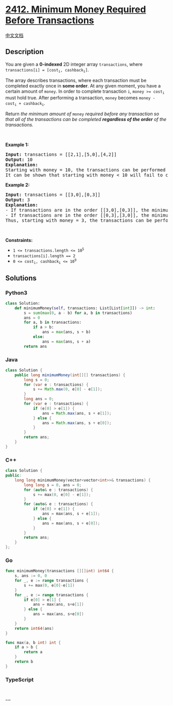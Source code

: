 # [2412. Minimum Money Required Before Transactions](https://leetcode.com/problems/minimum-money-required-before-transactions)

[中文文档](/solution/2400-2499/2412.Minimum%20Money%20Required%20Before%20Transactions/README.md)

## Description

<p>You are given a <strong>0-indexed</strong> 2D integer array <code><font face="monospace">transactions</font></code>, where <code>transactions[i] = [cost<sub>i</sub>, cashback<sub>i</sub>]</code>.</p>

<p>The array describes transactions, where each transaction must be completed exactly once in <strong>some order</strong>. At any given moment, you have a certain amount of <code>money</code>. In order to complete transaction <code>i</code>, <code>money &gt;= cost<sub>i</sub></code> must hold true. After performing a transaction, <code>money</code> becomes <code>money - cost<sub>i</sub> + cashback<sub>i</sub></code>.</p>

<p>Return<em> the minimum amount of </em><code>money</code><em> required before any transaction so that all of the transactions can be completed <strong>regardless of the order</strong> of the transactions.</em></p>

<p>&nbsp;</p>
<p><strong>Example 1:</strong></p>

<pre>
<strong>Input:</strong> transactions = [[2,1],[5,0],[4,2]]
<strong>Output:</strong> 10
<strong>Explanation:
</strong>Starting with money = 10, the transactions can be performed in any order.
It can be shown that starting with money &lt; 10 will fail to complete all transactions in some order.
</pre>

<p><strong>Example 2:</strong></p>

<pre>
<strong>Input:</strong> transactions = [[3,0],[0,3]]
<strong>Output:</strong> 3
<strong>Explanation:</strong>
- If transactions are in the order [[3,0],[0,3]], the minimum money required to complete the transactions is 3.
- If transactions are in the order [[0,3],[3,0]], the minimum money required to complete the transactions is 0.
Thus, starting with money = 3, the transactions can be performed in any order.
</pre>

<p>&nbsp;</p>
<p><strong>Constraints:</strong></p>

<ul>
	<li><code>1 &lt;= transactions.length &lt;= 10<sup>5</sup></code></li>
	<li><code>transactions[i].length == 2</code></li>
	<li><code>0 &lt;= cost<sub>i</sub>, cashback<sub>i</sub> &lt;= 10<sup>9</sup></code></li>
</ul>

## Solutions

<!-- tabs:start -->

### **Python3**

```python
class Solution:
    def minimumMoney(self, transactions: List[List[int]]) -> int:
        s = sum(max(0, a - b) for a, b in transactions)
        ans = 0
        for a, b in transactions:
            if a > b:
                ans = max(ans, s + b)
            else:
                ans = max(ans, s + a)
        return ans
```

### **Java**

```java
class Solution {
    public long minimumMoney(int[][] transactions) {
        long s = 0;
        for (var e : transactions) {
            s += Math.max(0, e[0] - e[1]);
        }
        long ans = 0;
        for (var e : transactions) {
            if (e[0] > e[1]) {
                ans = Math.max(ans, s + e[1]);
            } else {
                ans = Math.max(ans, s + e[0]);
            }
        }
        return ans;
    }
}
```

### **C++**

```cpp
class Solution {
public:
    long long minimumMoney(vector<vector<int>>& transactions) {
        long long s = 0, ans = 0;
        for (auto& e : transactions) {
            s += max(0, e[0] - e[1]);
        }
        for (auto& e : transactions) {
            if (e[0] > e[1]) {
                ans = max(ans, s + e[1]);
            } else {
                ans = max(ans, s + e[0]);
            }
        }
        return ans;
    }
};
```

### **Go**

```go
func minimumMoney(transactions [][]int) int64 {
	s, ans := 0, 0
	for _, e := range transactions {
		s += max(0, e[0]-e[1])
	}
	for _, e := range transactions {
		if e[0] > e[1] {
			ans = max(ans, s+e[1])
		} else {
			ans = max(ans, s+e[0])
		}
	}
	return int64(ans)
}

func max(a, b int) int {
	if a > b {
		return a
	}
	return b
}
```

### **TypeScript**

```ts

```

### **...**

```


```

<!-- tabs:end -->
